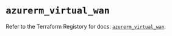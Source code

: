# `azurerm_virtual_wan`

Refer to the Terraform Registory for docs: [`azurerm_virtual_wan`](https://registry.terraform.io/providers/hashicorp/azurerm/3.55.0/docs/resources/virtual_wan).
